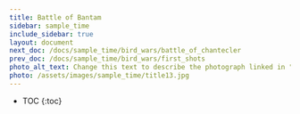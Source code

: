 ```yaml
---
title: Battle of Bantam
sidebar: sample_time
include_sidebar: true
layout: document
next_doc: /docs/sample_time/bird_wars/battle_of_chantecler
prev_doc: /docs/sample_time/bird_wars/first_shots
photo_alt_text: Change this text to describe the photograph linked in "photo".
photo: /assets/images/sample_time/title13.jpg
---
```


* TOC
{:toc}

